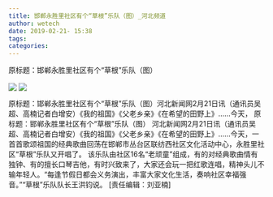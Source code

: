 ```yaml
---
title: 邯郸永胜里社区有个“草根”乐队（图）_河北频道
author: wetech
date: 2019-02-21- 15:38
tags: 
categories: 
---
```

原标题：邯郸永胜里社区有个“草根”乐队（图）
<!-- more -->
                
<img align="center" border="0" src="http://p1.ifengimg.com/fck/2019_08/ecec5ae59c26391_w800_h533.jpg" />
                
<img align="center" border="0" src="http://p2.ifengimg.com/a/2016/0810/204c433878d5cf9size1_w16_h16.png" />
            
原标题：邯郸永胜里社区有个“草根”乐队（图）河北新闻网2月21日讯（通讯员吴超、高楠记者白增安）《我的祖国》《父老乡亲》《在希望的田野上》……今天，
原标题：邯郸永胜里社区有个“草根”乐队（图）
河北新闻网2月21日讯（通讯员吴超、高楠记者白增安）《我的祖国》《父老乡亲》《在希望的田野上》……今天，一首首歌颂祖国的经典歌曲回荡在邯郸市丛台区联纺西社区文化活动中心，永胜里社区“草根”乐队又开唱了。
该乐队由社区16名“老顽童”组成，有的对经典歌曲情有独钟、有的擅长口琴吉他，有时兴致来了，大家还会玩一把红歌连唱，精神头儿不输年轻人。“每逢节假日都会义务演出，丰富大家文化生活，奏响社区幸福强音。”“草根”乐队队长王洪钧说。
[责任编辑：刘亚楠]
            
